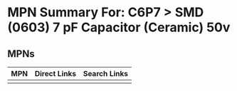 



# MPN Summary For: C6P7 > SMD (0603) 7 pF Capacitor (Ceramic) 50v

## MPNs
  

|MPN|Direct Links|Search Links|
| :--- | :--- | :--- |
||||
